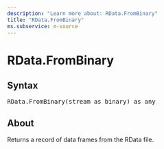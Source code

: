 ```yaml
---
description: "Learn more about: RData.FromBinary"
title: "RData.FromBinary"
ms.subservice: m-source
---
```

# RData.FromBinary

## Syntax

<pre>
RData.FromBinary(stream as binary) as any
</pre>

## About

Returns a record of data frames from the RData file.
